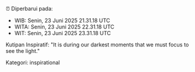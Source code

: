 ⏰ Diperbarui pada:
- WIB: Senin, 23 Juni 2025 21.31.18 UTC
- WITA: Senin, 23 Juni 2025 22.31.18 UTC
- WIT: Senin, 23 Juni 2025 23.31.18 UTC

Kutipan Inspiratif:
"It is during our darkest moments that we must focus to see the light."


Kategori: inspirational


